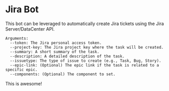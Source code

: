 # Jira Bot

This bot can be leveraged to automatically create Jira tickets using the Jira Server/DataCenter API.

```
Arguments:
  --token: The Jira personal access token.
  --project-key: The Jira project key where the task will be created.
  --summary: A short summary of the task.
  --description: A detailed description of the task.
  --issuetype: The type of issue to create (e.g., Task, Bug, Story).
  --epic-link: (Optional) The epic link if the task is related to a specific epic.
  --components: (Optional) The component to set.
```

This is awesome!
